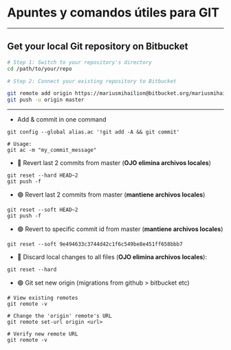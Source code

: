 # Apuntes y comandos útiles para GIT

---

## Get your local Git repository on Bitbucket


```bash
# Step 1: Switch to your repository's directory
cd /path/to/your/repo

# Step 2: Connect your existing repository to Bitbucket

git remote add origin https://mariusmihailion@bitbucket.org/mariusmihailion/<repositoryName>.git
git push -u origin master

```




---

- Add & commit in one command

```
git config --global alias.ac '!git add -A && git commit'

# Usage:
git ac -m "my_commit_message"
```

- 🔴 Revert last 2 commits from master (**OJO elimina archivos locales**)

```
git reset --hard HEAD~2
git push -f
```

- 🟢 Revert last 2 commits from master (**mantiene archivos locales**)

```
git reset --soft HEAD~2
git push -f
```

- 🟢 Revert to specific commit id from master (**mantiene archivos locales**)

```
git reset --soft 9e494633c3744d42c1f6c549be8e451ff658bbb7
```

- 🔴 Discard local changes to all files (**OJO elimina archivos locales**):

```
git reset --hard
```

- 🟢 Git set new origin (migrations from github > bitbucket etc)

```
# View existing remotes
git remote -v

# Change the 'origin' remote's URL
git remote set-url origin <url>

# Verify new remote URL
git remote -v
```

